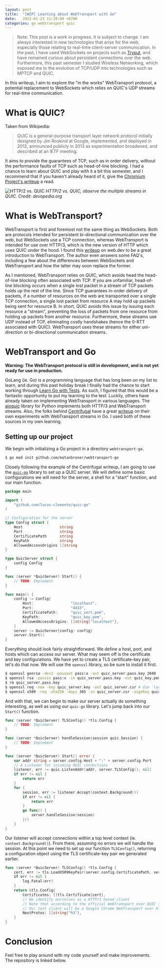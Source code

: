 ```yaml
---
layout: post
title:  "[WIP] Learning about WebTransport with Go" 
date:   2022-01-23 11:20:00 +0700
categories: go webtransport quic
---
```

> Note: This post is a work in progress. It is subject to change.
I am always interested in new technologies that arise for the web, especially those relating to real-time client-server communication.
In the past, I have used WebSockets on projects such as <a href="https://github.com/matanbroner/Tryout">Tryout</a>, and have remained curious about persistent connections over the web. Furthermore, this past semester I studied Wireless Networking, which exposed me to the evolution of TCP/UDP into technologies such as MPTCP and QUIC. 

In this writeup, I aim to explore the "in the works" WebTransport protocol, a potential replacement to WebSockets which relies on QUIC's UDP streams for real-time communication.

# What is QUIC?
Taken from Wikipedia:
> QUIC is a general-purpose transport layer network protocol initially designed by Jim Roskind at Google, implemented, and deployed in 2012, announced publicly in 2013 as experimentation broadened, and described at an IETF meeting.

It aims to provide the guarantees of TCP, such as in order delivery, without the performance faults of TCP such as head-of-line blocking. I had a chance to learn about QUIC and play with it a bit this semester, and I recommend that if you haven't already heard of it, give the <a href="https://www.chromium.org/quic">Chromium Project's writeup</a> a read.

![HTTP/2 vs. QUIC](https://devopedia.org/images/article/309/4402.1611487615.jpg)
*HTTP/2 vs. QUIC, observe the multiple streams in QUIC. Credit: devopedia.org*

# What is WebTransport?
WebTransport is first and foremost not the same thing as WebSockets. Both are protocols intended for persistent bi-directional communication over the web, but WebSockets use a TCP connection, whereas WebTransport is intended for use over HTTP/3, which is the new version of HTTP which uses QUIC under the hood. I found this <a href="https://web.dev/webtransport/">writeup</a> on web.dev to be a great introduction to WebTransport. The author even answers some FAQ's, including a few about the differences between WebSockets and WebTransport and how the latter may soon replace the former.

As I mentioned, WebTransport relies on QUIC, which avoids head the head-of-line blocking often associated with TCP. If you are unfamiliar, head-of-line blocking occurs when a single lost packet in a stream of TCP packets holds up the rest of the line. Since TCP guarantees in-order delivery of packets, if a number of resources on the web are transported over a single TCP connection, a single lost packet from resource A may hold up packets being sent for resource B. In short, QUIC avoids this issue by issuing each resource a "stream", preventing the loss of packets from one resource from holding up packets from another resource. Furthermore, these streams use UDP instead of TCP, eliminating costly handshakes (hence the 0-RTT associated with QUIC). WebTransport uses these streams for either uni-direction or bi-directional communication streams.

# WebTransport and Go
**Warning: The WebTransport protocol is still in development, and is not yet ready for use in production.**

GoLang (ie. Go) is a programming language that has long been on my list to learn, and during this past holiday break I finally had the chance to start working through <a href="https://quii.gitbook.io/learn-go-with-tests/">Learn Go with Tests</a>. As such, I figured that this would be a fantastic opportunity to put my learning to the test.
Luckily, others have already taken on implementing WebTransport in various languages. The <a href="https://github.com/aiortc/aioquic">aioquic</a> library for Python implements both HTTP/3 and WebTransport streams. Also, the folks behind <a href="https://centrifugal.github.io/centrifugo/">Centrifugal</a> have a great <a href="https://centrifugal.github.io/centrifugo/blog/quic_web_transport/">writeup</a> on their own experiments with WebTransport streams in Go. I used both of these sources in my own learning.

## Setting up our project
We begin with initializing a Go project in a directory `webtransport-go`.

```bash
$ go mod init github.com/matanbroner/webtransport-go
```

Closely following the example of the Centrifugal writeup, I am going to use the <a href="https://github.com/lucas-clemente/quic-go">`quic-go`</a> library to set up a QUIC server. We will define some basic configurations we will need for the server, a shell for a "start" function, and our main function.

```go
package main

import (
	"github.com/lucas-clemente/quic-go"
)

// Configuration for the server
type Config struct {
	Host                 string
	Port                 string
	CertificatePath      string
	KeyPath              string
	AllowedAccessOrigins []string
}

type QuicServer struct {
	config Config
}

func (server *QuicServer) Start() {
	// TODO: Implement
}

func main() {
	config := Config{
		Host:                 "localhost",
		Port:                 "4433",
		CertificatePath:      "quic_cert.pem",
		KeyPath:              "quic_key.pem",
		AllowedAccessOrigins: []string{"localhost"},
	}
	server := QuicServer{config: config}
	server.Start()
}
```

Everything should look fairly straightforward. We define a host, port, and hosts which can access our server. What may seem off is the certificate and key configurations. We have yet to create a TLS certificate-key pair, let's do that now. We will use the `openssl` library, so be sure to install it first.

```bash
$ openssl genrsa -des3 -passout pass:x -out quic_server.pass.key 2048
$ openssl rsa -passin pass:x -in quic_server.pass.key -out quic_key.pem
$ rm quic_server.pass.key
$ openssl req -new -key quic_server.key -out quic_server.csr # Use 'localhost' as the common name
$ openssl x509 -req -sha256 -days 365 -in quic_server.csr -signkey quic_server.key -out quic_cert.pem
```

And with that, we can begin to make our server actually do something interesting, as well as using our `quic-go` library.
Let's jump back into our `Start()` function.

```go
func (server *QuicServer) TLSConfig() *tls.Config {
	// TODO: Implement
}

func (server *QuicServer) handleSession(session quic.Session) {
	// TODO: Implement
}

func (server *QuicServer) Start() error {
	var addr string = server.config.Host + ":" + server.config.Port
	// A Listener for incoming QUIC connections
	listener, err := quic.ListenAddr(addr, server.TLSConfig(), nil)
	if err != nil {
		return err
	}
	for {
		session, err := listener.Accept(context.Background())
		if err != nil {
			return err
		}
		go func() {
			server.handleSession(session)
		}()
	}
}
```

Our listener will accept connections within a top level context (ie. `context.Background()`). From there, assuming no errors we will handle the session.
At this point we need to set up our function `TLSConfig()`, returning a configuration object using the TLS certificate-key pair we generated earlier.

```go
func (server *QuicServer) TLSConfig() *tls.Config {
	cert, err := tls.LoadX509KeyPair(server.config.CertificatePath, server.config.KeyPath)
	if err != nil {
		log.Fatal(err)
	}
	return &tls.Config{
		Certificates: []tls.Certificate{cert},
		// We identify ourselves as a HTTP/3 based client
        // Note that according to the official WebTransport over QUIC specification (QuicTransport), this should be "wq-vvv-01"
        // Our test client will be a Google Chrome WebTransport over HTTP/3 client, using QUIC under the hood
		NextProtos: []string{"h3"},
	}
}
```

# Conclusion

Feel free to play around with my code yourself and make improvements. The repository is linked below.
<div class="github-card" data-github="matanbroner/webtransfer-go" data-width="400" data-height="155" data-theme="default"></div>
<script src="//cdn.jsdelivr.net/github-cards/latest/widget.js"></script>